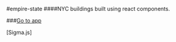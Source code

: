 #empire-state
####NYC buildings built using react components.



###[Go to app](http:nyc-buildings-as-graphs.surge.sh)

<p>

</p>[Sigma.js]

